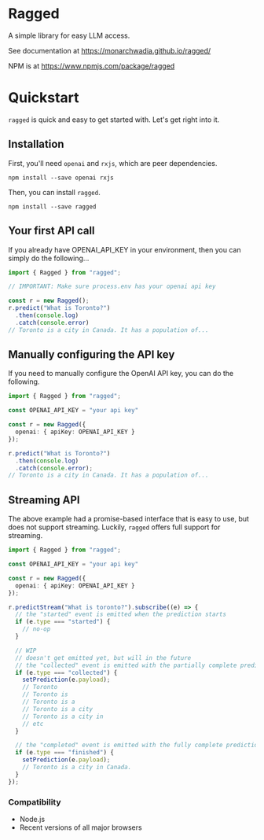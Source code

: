 # Ragged

A simple library for easy LLM access.

See documentation at https://monarchwadia.github.io/ragged/

NPM is at https://www.npmjs.com/package/ragged

# Quickstart

`ragged` is quick and easy to get started with. Let's get right into it.

## Installation

First, you'll need `openai` and `rxjs`, which are peer dependencies.

```
npm install --save openai rxjs
```

Then, you can install `ragged`.

```
npm install --save ragged
```

## Your first API call

If you already have OPENAI_API_KEY in your environment, then you can simply do the following...

```ts
import { Ragged } from "ragged";

// IMPORTANT: Make sure process.env has your openai api key

const r = new Ragged();
r.predict("What is Toronto?")
  .then(console.log)
  .catch(console.error)
// Toronto is a city in Canada. It has a population of...
```

## Manually configuring the API key

If you need to manually configure the OpenAI API key, you can do the following.

```ts
import { Ragged } from "ragged";

const OPENAI_API_KEY = "your api key"

const r = new Ragged({
  openai: { apiKey: OPENAI_API_KEY }
});

r.predict("What is Toronto?")
  .then(console.log)
  .catch(console.error);
// Toronto is a city in Canada. It has a population of...
```

## Streaming API

The above example had a promise-based interface that is easy to use, but does not support streaming. Luckily, `ragged` offers full support for streaming.

```ts
import { Ragged } from "ragged";

const OPENAI_API_KEY = "your api key"

const r = new Ragged({
  openai: { apiKey: OPENAI_API_KEY }
});

r.predictStream("What is toronto?").subscribe((e) => {
  // the "started" event is emitted when the prediction starts
  if (e.type === "started") {
    // no-op
  }

  // WIP
  // doesn't get emitted yet, but will in the future
  // the "collected" event is emitted with the partially complete prediction as it streams down
  if (e.type === "collected") {
    setPrediction(e.payload);
    // Toronto
    // Toronto is
    // Toronto is a
    // Toronto is a city
    // Toronto is a city in
    // etc
  }

  // the "completed" event is emitted with the fully complete prediction
  if (e.type === "finished") {
    setPrediction(e.payload);
    // Toronto is a city in Canada.
  }
});
```

### Compatibility

* Node.js
* Recent versions of all major browsers
